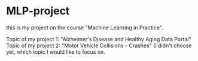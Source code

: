 # MLP-project

this is my project on the course "Machine Learning in Practice".

Topic of my project 1: "Alzheimer's Disease and Healthy Aging Data Portal"
Topic of my project 2: "Motor Vehicle Collisions - Crashes"
(I didn't choose yet, which topic I would like to focus on. 
